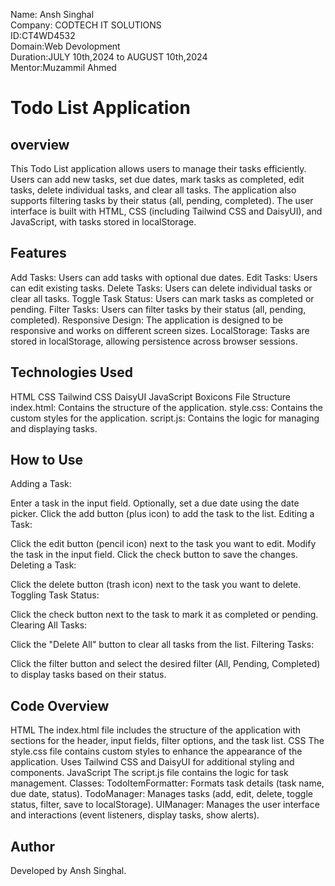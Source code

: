 Name: Ansh Singhal <br>
Company: CODTECH IT SOLUTIONS<br>
ID:CT4WD4532<br>
Domain:Web Devolopment<br>
Duration:JULY 10th,2024 to AUGUST 10th,2024<br>
Mentor:Muzammil Ahmed
<br>

# Todo List Application 
## overview
This Todo List application allows users to manage their tasks efficiently. Users can add new tasks, set due dates, mark tasks as completed, edit tasks, delete individual tasks, and clear all tasks. The application also supports filtering tasks by their status (all, pending, completed). The user interface is built with HTML, CSS (including Tailwind CSS and DaisyUI), and JavaScript, with tasks stored in localStorage.

## Features
Add Tasks: Users can add tasks with optional due dates.
Edit Tasks: Users can edit existing tasks.
Delete Tasks: Users can delete individual tasks or clear all tasks.
Toggle Task Status: Users can mark tasks as completed or pending.
Filter Tasks: Users can filter tasks by their status (all, pending, completed).
Responsive Design: The application is designed to be responsive and works on different screen sizes.
LocalStorage: Tasks are stored in localStorage, allowing persistence across browser sessions.

## Technologies Used
HTML
CSS
Tailwind CSS
DaisyUI
JavaScript
Boxicons
File Structure
index.html: Contains the structure of the application.
style.css: Contains the custom styles for the application.
script.js: Contains the logic for managing and displaying tasks.

## How to Use
Adding a Task:

Enter a task in the input field.
Optionally, set a due date using the date picker.
Click the add button (plus icon) to add the task to the list.
Editing a Task:

Click the edit button (pencil icon) next to the task you want to edit.
Modify the task in the input field.
Click the check button to save the changes.
Deleting a Task:

Click the delete button (trash icon) next to the task you want to delete.
Toggling Task Status:

Click the check button next to the task to mark it as completed or pending.
Clearing All Tasks:

Click the "Delete All" button to clear all tasks from the list.
Filtering Tasks:

Click the filter button and select the desired filter (All, Pending, Completed) to display tasks based on their status.

## Code Overview
HTML
The index.html file includes the structure of the application with sections for the header, input fields, filter options, and the task list.
CSS
The style.css file contains custom styles to enhance the appearance of the application.
Uses Tailwind CSS and DaisyUI for additional styling and components.
JavaScript
The script.js file contains the logic for task management.
Classes:
TodoItemFormatter: Formats task details (task name, due date, status).
TodoManager: Manages tasks (add, edit, delete, toggle status, filter, save to localStorage).
UIManager: Manages the user interface and interactions (event listeners, display tasks, show alerts).
## Author
Developed by Ansh Singhal.
